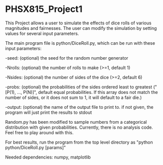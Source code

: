 # PHSX815_Project1

This Project allows a user to simulate the effects of dice rolls of various magnitudes and fairnesses. The user can modify the simulation by setting values for several input parameters.

The main program file is python/DiceRoll.py, which can be run with these input parameters:

-seed:		(optional) the seed for the random number generator

-Nrolls:	(optional) the number of rolls to make (>=1, default 1)

-Nsides:	(optional) the number of sides of the dice (>=2, default 6)

-probs:		(optional) the probabilities of the sides ordered least to greatest ("[P(1), ..., P(N)]", default equal probabilities. If this array does not match the number of sides, or it does not sum to 1, it will default to a fair die.)

-output:	(optional) the name of the output file to print to. if not given, the program will just print the results to stdout

Random.py has been modified to sample numbers from a categorical distribution with given probabilities. Currently, there is no analysis code. Feel free to play around with this.

For best results, run the program from the top level directory as "python python/DiceRoll.py [params]"

Needed dependencies: numpy, matplotlib